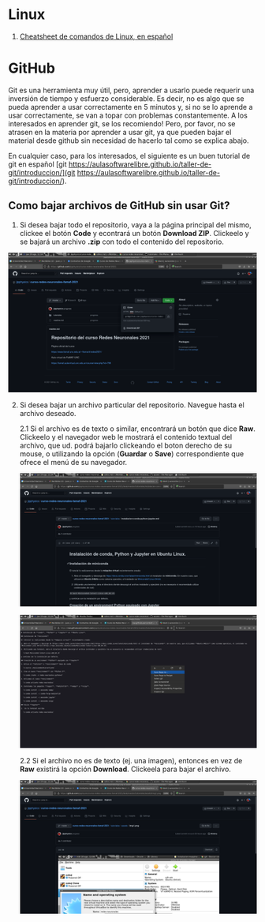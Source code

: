 # Linux

  1. [Cheatsheet de comandos de Linux, en español](https://cheatography.com/jonathan992/cheat-sheets/gnu-linux-command-spanish/)

# GitHub  

Git es una herramienta muy útil, pero, aprender a usarlo puede requerir una inversión de tiempo y esfuerzo considerable. Es decir, no es algo que se pueda aprender a usar correctamente en 5 minutos y, si no se lo aprende a usar correctamente, se van a topar con problemas constantemente. A los interesados en aprender git, se los recomiendo! Pero, por favor, no se atrasen en la materia por aprender a usar git, ya que pueden bajar el material desde github sin necesidad de hacerlo tal como se explica abajo. 

En cualquier caso, para los interesados, el siguiente es un buen tutorial de git en español [git https://aulasoftwarelibre.github.io/taller-de-git/introduccion/](git https://aulasoftwarelibre.github.io/taller-de-git/introduccion/).

## Como bajar archivos de GitHub sin usar Git?

1. Si desea bajar todo el repositorio, vaya a la página principal del mismo, clickee el botón **Code** y econtrará un botón **Download ZIP**. Clickeelo y se bajará un archivo **.zip** con todo el contenido del repositorio.
  
  ![img17.png](assets/img17.png) 
  
2. Si desea bajar un archivo particular del repositorio. Navegue hasta el archivo deseado. 
  
    2.1 Si el archivo es de texto o similar, encontrará un botón que dice **Raw**. Clickeelo y el navegador web le mostrará el contenido textual del archivo, que ud. podrá bajarlo clickeando el boton derecho de su mouse, o utilizando la opción (**Guardar** o **Save**) correspondiente que ofrece el menú de su navegador. 
    
    ![img18.png](assets/img18.png)

    ![img19.png](assets/img19.png)
    
    2.2 Si el archivo no es de texto (ej. una imagen), entonces en vez de **Raw** existirá la opción **Download**. Clickeela para bajar el archivo.
    
    ![img20.png](assets/img20.png)
